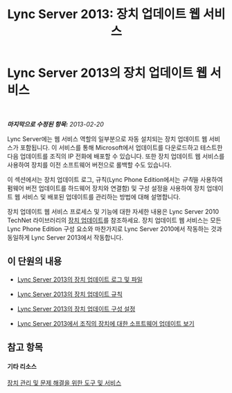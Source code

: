﻿---
title: 'Lync Server 2013: 장치 업데이트 웹 서비스'
TOCTitle: 장치 업데이트 웹 서비스
ms:assetid: 036f473d-a131-431f-8051-76ccadc5cfba
ms:mtpsurl: https://technet.microsoft.com/ko-kr/library/JJ994015(v=OCS.15)
ms:contentKeyID: 52056778
ms.date: 08/10/2015
mtps_version: v=OCS.15
ms.translationtype: HT
---

# Lync Server 2013의 장치 업데이트 웹 서비스

 

_**마지막으로 수정된 항목:** 2013-02-20_

Lync Server에는 웹 서비스 역할의 일부분으로 자동 설치되는 장치 업데이트 웹 서비스가 포함됩니다. 이 서비스를 통해 Microsoft에서 업데이트를 다운로드하고 테스트한 다음 업데이트를 조직의 IP 전화에 배포할 수 있습니다. 또한 장치 업데이트 웹 서비스를 사용하여 장치를 이전 소프트웨어 버전으로 롤백할 수도 있습니다.

이 섹션에서는 장치 업데이트 로그, 규칙(Lync Phone Edition에서는 *규칙*을 사용하여 펌웨어 버전 업데이트를 하드웨어 장치와 연결함) 및 구성 설정을 사용하여 장치 업데이트 웹 서비스 및 배포된 업데이트를 관리하는 방법에 대해 설명합니다.

장치 업데이트 웹 서비스 프로세스 및 기능에 대한 자세한 내용은 Lync Server 2010 TechNet 라이브러리의 [장치 업데이트](http://technet.microsoft.com/en-us/library/gg412864\(v=ocs.14\).aspx)를 참조하세요. 장치 업데이트 웹 서비스는 모든 Lync Phone Edition 구성 요소와 마찬가지로 Lync Server 2010에서 작동하는 것과 동일하게 Lync Server 2013에서 작동합니다.

## 이 단원의 내용

  - [Lync Server 2013의 장치 업데이트 로그 및 파일](lync-server-2013-device-update-logs-and-files.md)

  - [Lync Server 2013의 장치 업데이트 규칙](lync-server-2013-device-update-rules.md)

  - [Lync Server 2013의 장치 업데이트 구성 설정](lync-server-2013-device-update-configuration-settings.md)

  - [Lync Server 2013에서 조직의 장치에 대한 소프트웨어 업데이트 보기](lync-server-2013-view-software-updates-for-devices-in-your-organization.md)

## 참고 항목

#### 기타 리소스

[장치 관리 및 문제 해결을 위한 도구 및 서비스](http://technet.microsoft.com/en-us/library/gg425800\(v=ocs.14\).aspx)

